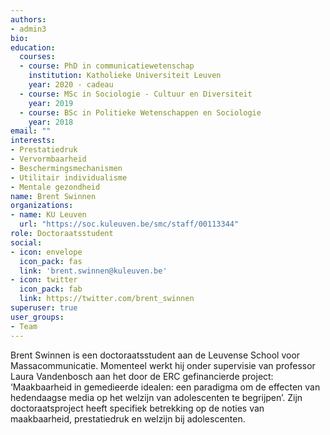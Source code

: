 ```yaml
---
authors:
- admin3
bio:
education:
  courses:
  - course: PhD in communicatiewetenschap
    institution: Katholieke Universiteit Leuven
    year: 2020 - cadeau
  - course: MSc in Sociologie - Cultuur en Diversiteit
    year: 2019
  - course: BSc in Politieke Wetenschappen en Sociologie
    year: 2018
email: ""
interests:
- Prestatiedruk
- Vervormbaarheid
- Beschermingsmechanismen
- Utilitair individualisme
- Mentale gezondheid
name: Brent Swinnen
organizations:
- name: KU Leuven
  url: "https://soc.kuleuven.be/smc/staff/00113344"
role: Doctoraatsstudent
social:
- icon: envelope
  icon_pack: fas
  link: 'brent.swinnen@kuleuven.be'
- icon: twitter
  icon_pack: fab
  link: https://twitter.com/brent_swinnen
superuser: true
user_groups:
- Team
---
```


Brent Swinnen is een doctoraatsstudent aan de Leuvense School voor Massacommunicatie. Momenteel werkt hij onder supervisie van professor Laura Vandenbosch aan het door de ERC gefinancierde project: ‘Maakbaarheid in gemedieerde idealen: een paradigma om de effecten van hedendaagse media op het welzijn van adolescenten te begrijpen’. Zijn doctoraatsproject heeft specifiek betrekking op de noties van maakbaarheid, prestatiedruk en welzijn bij adolescenten.